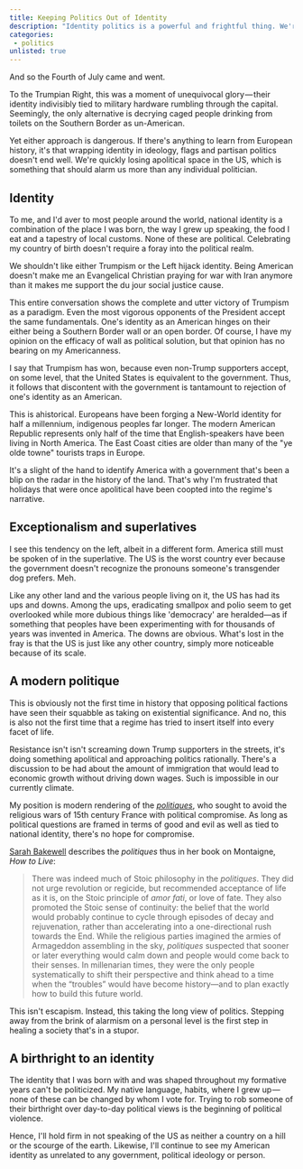 ```yaml
---
title: Keeping Politics Out of Identity 
description: "Identity politics is a powerful and frightful thing. We're best served keeping identity a sacred, apolitical thing." 
categories: 
 - politics
unlisted: true
--- 
```


And so the Fourth of July came and went.

To the Trumpian Right, this was a moment of unequivocal glory&#x200A;—&#x200A;their identity indivisibly tied to military hardware rumbling through the capital. Seemingly, the only alternative is decrying caged people drinking from toilets on the Southern Border as un-American.

Yet either approach is dangerous. If there's anything to learn from European history, it's that wrapping identity in ideology, flags and partisan politics doesn't end well. We're quickly losing apolitical space in the US, which is something that should alarm us more than any individual politician.  

## Identity 

To me, and I'd aver to most people around the world, national identity is a combination of the place I was born, the way I grew up speaking, the food I eat and a tapestry of local customs. None of these are political. Celebrating my country of birth doesn't require a foray into the political realm. 

We shouldn't like either Trumpism or the Left hijack identity. Being American doesn't make me an Evangelical Christian praying for war with Iran anymore than it makes me support the du jour social justice cause. 

This entire conversation shows the complete and utter victory of Trumpism as a paradigm. Even the most vigorous opponents of the President accept the same fundamentals. One's identity as an American hinges on their either being a Southern Border wall or an open border. Of course, I have my opinion on the efficacy of wall as political solution, but that opinion has no bearing on my Americanness. 

I say that Trumpism has won, because even non-Trump supporters accept, on some level, that the United States is equivalent to the government. Thus, it follows that discontent with the government is tantamount to rejection of one's identity as an American. 

This is ahistorical. Europeans have been forging a New-World identity for half a millennium, indigenous peoples far longer. The modern American Republic represents only half of the time that English-speakers have been living in North America. The East Coast cities are older than many of the "ye olde towne" tourists traps in Europe.  

It's a slight of the hand to identify America with a government that's been a blip on the radar in the history of the land. That's why I'm frustrated that holidays that were once apolitical have been coopted into the regime's narrative. 

## Exceptionalism and superlatives 

I see this tendency on the left, albeit in a different form. America still must be spoken of in the superlative. The US is the worst country ever because the government doesn't recognize the pronouns someone's transgender dog prefers. Meh. 

Like any other land and the various people living on it, the US has had its ups and downs. Among the ups, eradicating smallpox and polio seem to get overlooked while more dubious things like 'democracy' are heralded—as if something that peoples have been experimenting with for thousands of years was invented in America. The downs are obvious. What's lost in the fray is that the US is just like any other country, simply more noticeable because of its scale.  

## A modern politique 

This is obviously not the first time in history that opposing political factions have seen their squabble as taking on existential significance. And no, this is also not the first time that a regime has tried to insert itself into every facet of life. 

Resistance isn't isn't screaming down Trump supporters in the streets, it's doing something apolitical and approaching politics rationally. There's a discussion to be had about the amount of immigration that would lead to economic growth without driving down wages. Such is impossible in our currently climate. 

My position is modern rendering of the *[politiques][pol]*, who sought to avoid the religious wars of 15th century France with political compromise. As long as political questions are framed in terms of good and evil as well as tied to national identity, there's no hope for compromise. 

[Sarah Bakewell][sbw] describes the *politiques* thus in her book on Montaigne, *How to Live*: 

> There was indeed much of Stoic philosophy in the *politiques*. They did not urge revolution or regicide, but recommended acceptance of life as it is, on the Stoic principle of *amor fati*, or love of fate. They also promoted the Stoic sense of continuity: the belief that the world would probably continue to cycle through episodes of decay and rejuvenation, rather than accelerating into a one-directional rush towards the End. While the religious parties imagined the armies of Armageddon assembling in the sky, *politiques* suspected that sooner or later everything would calm down and people would come back to their senses. In millenarian times, they were the only people systematically to shift their perspective and think ahead to a time when the “troubles” would have become history—and to plan exactly how to build this future world. 

This isn't escapism. Instead, this taking the long view of politics. Stepping away from the brink of alarmism on a personal level is the first step in healing a society that's in a stupor. 

## A birthright to an identity 

The identity that I was born with and was shaped throughout my formative years can't be politicized. My native language, habits, where I grew up&#x200A;—&#x200A;none of these can be changed by whom I vote for. Trying to rob someone of their birthright over day-to-day political views is the beginning of political violence. 

Hence, I'll hold firm in not speaking of the US as neither a country on a hill or the scourge of the earth. Likewise, I'll continue to see my American identity as unrelated to any government, political ideology or person. 

[pol]: https://en.wikipedia.org/wiki/Politique "wikipedia.org"
[sbw]: https://sarahbakewell.com/ "sarahbakewell.com" 